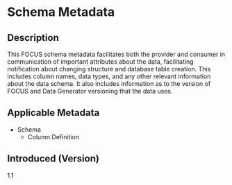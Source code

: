 # Schema Metadata

## Description

This FOCUS schema metadata facilitates both the provider and consumer in communication of important attributes about the data, facilitating notification about changing structure and database table creation. This includes column names, data types, and any other relevant information about the data schema. It also includes information as to the version of FOCUS and Data Generator versioning that the data uses.

## Applicable Metadata

* Schema
  * Column Definition

## Introduced (Version)

1.1
